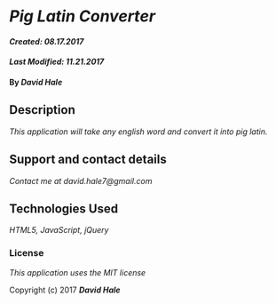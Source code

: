 # _Pig Latin Converter_

#### _Created: 08.17.2017_
#### _Last Modified: 11.21.2017_

#### By _**David Hale**_

## Description

_This application will take any english word and convert it into pig latin._

## Support and contact details

_Contact me at david.hale7@gmail.com_

## Technologies Used

_HTML5, JavaScript, jQuery_

### License

*This application uses the MIT license*

Copyright (c) 2017 **_David Hale_**
